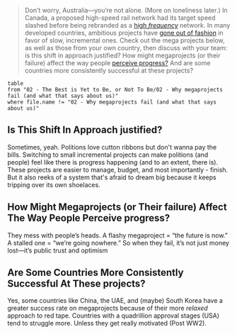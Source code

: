 > Don’t worry, Australia—you’re not alone. (More on loneliness later.) In Canada, a proposed high-speed rail network had its target speed slashed before being rebranded as a [high *frequency*](https://thewalrus.ca/high-speed-rail/) network. In many developed countries, ambitious projects have [gone out of fashion](https://www.newyorker.com/news/news-desk/bertha-seattle-infrastructure-trouble-megaprojects) in favor of slow, incremental ones. Check out the mega projects below, as well as those from your own country, then discuss with your team: is this shift in approach justified? How might megaprojects (or their failure) affect the way people [perceive progress?](https://www.tandfonline.com/doi/full/10.1080/02513625.2019.1630189#d1e235) And are some countries more consistently successful at these projects?

```dataview
table
from "02 - The Best is Yet to Be, or Not To Be/02 - Why megaprojects fail (and what that says about us)"
where file.name != "02 - Why megaprojects fail (and what that says about us)"
```

## **Is This Shift In Approach justified?**

Sometimes, yeah. Politions love cutton ribbons but don't wanna pay the bills. Switching to small incremental projects can make politions (and people) feel like there is progress happening (and to an extent, there is). These projects are easier to manage, budget, and most importantly - finish. But it also reeks of a system that's afraid to dream big because it keeps tripping over its own shoelaces.

## **How Might Megaprojects (or Their failure) Affect The Way People Perceive progress?**

They mess with people’s heads. A flashy megaproject = “the future is now.” A stalled one = “we’re going nowhere.” So when they fail, it’s not just money lost—it’s public trust and optimism

## **Are Some Countries More Consistently Successful At These projects?**

Yes, some countries like China, the UAE, and (maybe) South Korea have a greater success rate on megaprojects because of their more *relaxed* approach to red tape. Countries with a quadrillion approval stages (USA) tend to struggle more. Unless they get really motivated (Post WW2).
